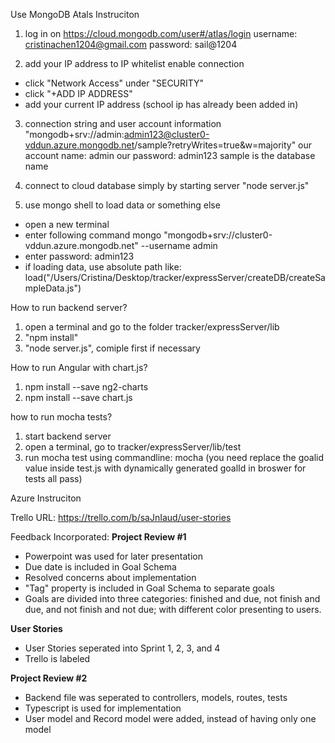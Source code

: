Use MongoDB Atals Instruciton 

1. log in on https://cloud.mongodb.com/user#/atlas/login
username: cristinachen1204@gmail.com
password: sail@1204

2. add your IP address to IP whitelist enable connection 
- click "Network Access" under "SECURITY"
- click "+ADD IP ADDRESS"
- add your current IP address (school ip has already been added in)

3. connection string and user account information 
"mongodb+srv://admin:admin123@cluster0-vddun.azure.mongodb.net/sample?retryWrites=true&w=majority"
our account name: admin
our password: admin123
sample is the database name 

4. connect to cloud database simply by starting server "node server.js"

5. use mongo shell to load data or something else 
- open a new terminal 
- enter following command
mongo "mongodb+srv://cluster0-vddun.azure.mongodb.net" --username admin
- enter password: admin123
- if loading data, use absolute path like:
load("/Users/Cristina/Desktop/tracker/expressServer/createDB/createSampleData.js")

How to run backend server?

1. open a terminal and go to the folder tracker/expressServer/lib
2. "npm install"
3. "node server.js", comiple first if necessary 

How to run Angular with chart.js?

1. npm install --save ng2-charts
2. npm install --save chart.js

how to run mocha tests?

1. start backend server
2. open a terminal, go to tracker/expressServer/lib/test
3. run mocha test using commandline:
mocha
(you need replace the goalid value inside test.js with dynamically generated goalId in broswer for tests all pass)


Azure Instruciton 


Trello URL: 
https://trello.com/b/saJnIaud/user-stories


Feedback Incorporated:
**Project Review #1**
- Powerpoint was used for later presentation
- Due date is included in Goal Schema
- Resolved concerns about implementation
- "Tag" property is included in Goal Schema to separate goals
- Goals are divided into three categories: finished and due, not finish and due, and not finish and not due; with different color presenting to users.

**User Stories**
- User Stories seperated into Sprint 1, 2, 3, and 4 
- Trello is labeled 

**Project Review #2**
- Backend file was seperated to controllers, models, routes, tests
- Typescript is used for implementation
- User model and Record model were added, instead of having only one model
